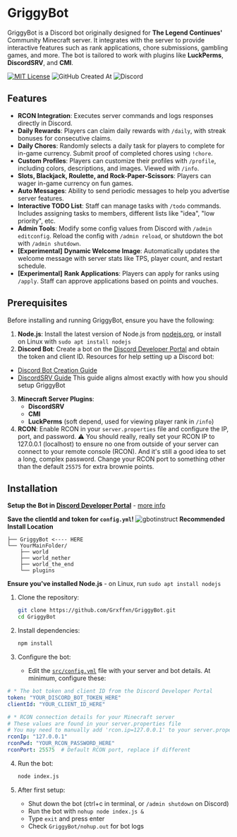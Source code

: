 # GriggyBot
GriggyBot is a Discord bot originally designed for **The Legend Continues'** Community Minecraft server. It integrates with the server to provide interactive features such as rank applications, chore submissions, gambling games, and more. The bot is tailored to work with plugins like **LuckPerms**, **DiscordSRV**, and **CMI**.

[![MIT License](https://img.shields.io/badge/License-MIT-green.svg)](https://choosealicense.com/licenses/mit/)
![GitHub Created At](https://img.shields.io/github/created-at/Grxffxn/GriggyBot)
![Discord](https://img.shields.io/discord/202157448776253441)


## Features
- **RCON Integration**: Executes server commands and logs responses directly in Discord.
- **Daily Rewards**: Players can claim daily rewards with `/daily`, with streak bonuses for consecutive claims.
- **Daily Chores**: Randomly selects a daily task for players to complete for in-game currency. Submit proof of completed chores using `!chore`.
- **Custom Profiles**: Players can customize their profiles with `/profile`, including colors, descriptions, and images. Viewed with `/info`.
- **Slots, Blackjack, Roulette, and Rock-Paper-Scissors**: Players can wager in-game currency on fun games.
- **Auto Messages**: Ability to send periodic messages to help you advertise server features.
- **Interactive TODO List**: Staff can manage tasks with `/todo` commands. Includes assigning tasks to members, different lists like "idea", "low priority", etc.
- **Admin Tools**: Modify some config values from Discord with `/admin editconfig`. Reload the config with `/admin reload`, or shutdown the bot with `/admin shutdown`.
- **[Experimental]** **Dynamic Welcome Image**: Automatically updates the welcome message with server stats like TPS, player count, and restart schedule.
- **[Experimental]** **Rank Applications**: Players can apply for ranks using `/apply`. Staff can approve applications based on points and vouches.

## Prerequisites

Before installing and running GriggyBot, ensure you have the following:

1. **Node.js**: Install the latest version of Node.js from [nodejs.org](https://nodejs.org/), or install on Linux with `sudo apt install nodejs`
2. **Discord Bot**: Create a bot on the [Discord Developer Portal](https://discord.com/developers/applications) and obtain the token and client ID.
Resources for help setting up a Discord bot:
- [Discord Bot Creation Guide](https://discordjs.guide/preparations/setting-up-a-bot-application.html#creating-your-bot)
- [DiscordSRV Guide](https://docs.discordsrv.com/installation/initial-setup/#setting-up-the-bot) This guide aligns almost exactly with how you should setup GriggyBot

3. **Minecraft Server Plugins**:
   - **DiscordSRV**
   - **CMI**
   - **LuckPerms** (soft depend, used for viewing player rank in `/info`)
4. **RCON**: Enable RCON in your `server.properties` file and configure the IP, port, and password.
⚠️ You should really, really set your RCON IP to 127.0.0.1 (localhost) to ensure no one from outside of your server can connect to your remote console (RCON). And it's still a good idea to set a long, complex password. Change your RCON port to something other than the default `25575` for extra brownie points.

## Installation
**Setup the Bot in [Discord Developer Portal](https://discord.com/developers/applications)** - [more info](https://discordjs.guide/preparations/setting-up-a-bot-application.html#creating-your-bot)

**Save the clientId and token for `config.yml`!**
![gbotinstruct](https://github.com/user-attachments/assets/c85eb2a9-133b-4edf-8fd7-07fb30e7f531)
**Recommended Install Location**
```
├── GriggyBot <---- HERE
└── YourMainFolder/
    ├── world
    ├── world_nether
    ├── world_the_end
    └── plugins
```
**Ensure you've installed Node.js** - on Linux, run
`sudo apt install nodejs`

1. Clone the repository:
   ```bash
   git clone https://github.com/Grxffxn/GriggyBot.git
   cd GriggyBot
   ```

2. Install dependencies:
   ```bash
   npm install
   ```

3. Configure the bot:
   - Edit the [`src/config.yml`](src/config.yml) file with your server and bot details.
At minimum, configure these:
```yaml
# * The bot token and client ID from the Discord Developer Portal
token: "YOUR_DISCORD_BOT_TOKEN_HERE"
clientId: "YOUR_CLIENT_ID_HERE"

# * RCON connection details for your Minecraft server
# These values are found in your server.properties file
# You may need to manually add 'rcon.ip=127.0.0.1' to your server.properties
rconIp: "127.0.0.1"
rconPwd: "YOUR_RCON_PASSWORD_HERE"
rconPort: 25575  # Default RCON port, replace if different
```

4. Run the bot:
   ```bash
   node index.js
   ```

5. After first setup:
   - Shut down the bot (ctrl+c in terminal, or `/admin shutdown` on Discord)
   - Run the bot with `nohup node index.js &`
   - Type `exit` and press enter
   - Check `GriggyBot/nohup.out` for bot logs
